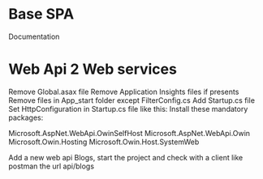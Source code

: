 # Base SPA
Documentation

# Web Api 2 Web services

Remove Global.asax file
Remove Application Insights files if presents
Remove files in App_start folder except FilterConfig.cs
Add Startup.cs file
Set HttpConfiguration in Startup.cs file like this:
Install these mandatory packages:

Microsoft.AspNet.WebApi.OwinSelfHost
Microsoft.AspNet.WebApi.Owin
Microsoft.Owin.Hosting
Microsoft.Owin.Host.SystemWeb

Add a new web api Blogs, start the project and check with a client like postman the url api/blogs






